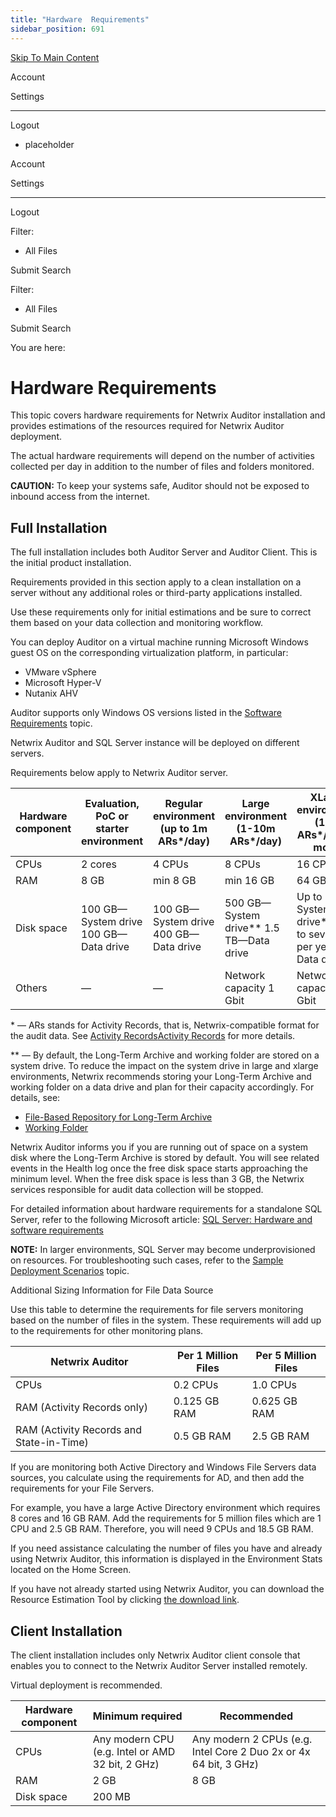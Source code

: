 ```yaml
---
title: "Hardware  Requirements"
sidebar_position: 691
---
```


[Skip To Main Content](#)

Account

Settings

---

Logout

* placeholder

Account

Settings

---

Logout

Filter: 

* All Files

Submit Search

Filter: 

* All Files

Submit Search

You are here:

# Hardware Requirements

This topic covers hardware requirements for Netwrix Auditor installation and provides estimations of the resources required for Netwrix Auditor deployment.

The actual hardware requirements will depend on the number of activities collected per day in addition to the number of files and folders monitored.

**CAUTION:** To keep your systems safe, Auditor should not be exposed to inbound access from the internet.

## Full Installation

The full installation includes both Auditor Server and Auditor Client. This is the initial product installation.

Requirements provided in this section apply to a clean installation on a server without any additional roles or third-party applications installed.

Use these requirements only for initial estimations and be sure to correct them based on your data collection and monitoring workflow.

You can deploy Auditor on a virtual machine running Microsoft Windows guest OS on the corresponding virtualization platform, in particular:

* VMware vSphere
* Microsoft Hyper-V
* Nutanix AHV

Auditor supports only Windows OS versions listed in the [Software Requirements](Software.htm "Software Requirements") topic.

Netwrix Auditor and SQL Server instance will be deployed on different servers.

Requirements below apply to Netwrix Auditor server.

| Hardware component | Evaluation, PoC or starter environment | Regular environment (up to 1m ARs\*/day) | Large environment (1-10m ARs\*/day) | XLarge environment (10m ARs\*/day or more) |
| --- | --- | --- | --- | --- |
| CPUs | 2 cores | 4 CPUs | 8 CPUs | 16 CPUs |
| RAM | 8 GB | min 8 GB | min 16 GB | 64 GB |
| Disk space | 100 GB—System drive  100 GB—Data drive | 100 GB—System drive  400 GB—Data drive | 500 GB—System drive\*\*  1.5 TB—Data drive | Up to 1 TB—System drive\*\*  Up to several TB per year—Data drive |
| Others | — | — | Network capacity 1 Gbit | Network capacity 1 Gbit |

\* — ARs stands for Activity Records, that is, Netwrix-compatible format for the audit data. See [Activity Records](../API/PostData/ActivityRecords.htm "Activity Records")[Activity Records](../API/PostData/ActivityRecords) for more details.

\*\* — By default, the Long-Term Archive and working folder are stored on a system drive. To reduce the impact on the system drive in large and xlarge environments, Netwrix recommends storing your Long-Term Archive and working folder on a data drive and plan for their capacity accordingly. For details, see:

* [File-Based Repository for Long-Term Archive](LongTermArchive.htm "File-Based Repository for Long-Term Archive")
* [Working Folder](WorkingFolder.htm "Working Folder")

Netwrix Auditor informs you if you are running out of space on a system disk where the Long-Term Archive is stored by default. You will see related events in the Health log once the free disk space starts approaching the minimum level. When the free disk space is less than 3 GB, the Netwrix services responsible for audit data collection will be stopped.

For detailed information about hardware requirements for a standalone SQL Server, refer to the following Microsoft article: [SQL Server: Hardware and software requirements](`https://learn.microsoft.com/en-us/sql/sql-server/install/hardware-and-software-requirements-for-installing-sql-server-2019?view=sql-server-ver16` "SQL Server: Hardware and software requirements")

**NOTE:** In larger environments, SQL Server may become underprovisioned on resources. For troubleshooting such cases, refer to the [Sample Deployment Scenarios](DeploymentScenarios.htm "Sample Deployment Scenarios") topic.

Additional Sizing Information for File Data Source

Use this table to determine the requirements for file servers monitoring based on the number of files in the system. These requirements will add up to the requirements for other monitoring plans.

| Netwrix Auditor | Per 1 Million Files | Per 5 Million Files |
| --- | --- | --- |
| CPUs | 0.2 CPUs | 1.0 CPUs |
| RAM (Activity Records only) | 0.125 GB RAM | 0.625 GB RAM |
| RAM (Activity Records and State-in-Time) | 0.5 GB RAM | 2.5 GB RAM |

If you are monitoring both Active Directory and Windows File Servers data sources, you calculate using the requirements for AD, and then add the requirements for your File Servers.

For example, you have a large Active Directory environment which requires 8 cores and 16 GB RAM. Add the requirements for 5 million files which are 1 CPU and 2.5 GB RAM. Therefore, you will need 9 CPUs and 18.5 GB RAM.

If you need assistance calculating the number of files you have and already using Netwrix Auditor, this information is displayed in the Environment Stats located on the Home Screen.

If you have not already started using Netwrix Auditor, you can download the Resource Estimation Tool by clicking [the download link](`https://releases.netwrix.com/products/auditor/10.7/auditor-resource-estimation-tool-1.2.39.zip` "the download link").

## Client Installation

The client installation includes only Netwrix Auditor client console that enables you to connect to the Netwrix Auditor Server installed remotely.

Virtual deployment is recommended.

| Hardware component | Minimum required | Recommended |
| --- | --- | --- |
| CPUs | Any modern CPU (e.g. Intel or AMD 32 bit, 2 GHz) | Any modern 2 CPUs (e.g. Intel Core 2 Duo 2x or 4x 64 bit, 3 GHz) |
| RAM | 2 GB | 8 GB |
| Disk space | 200 MB | |